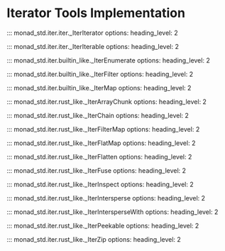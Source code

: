 # Iterator Tools Implementation

::: monad_std.iter.iter._IterIterator
    options:
        heading_level: 2

::: monad_std.iter.iter._IterIterable
    options:
        heading_level: 2

::: monad_std.iter.builtin_like._IterEnumerate
    options:
        heading_level: 2

::: monad_std.iter.builtin_like._IterFilter
    options:
        heading_level: 2

::: monad_std.iter.builtin_like._IterMap
    options:
        heading_level: 2

::: monad_std.iter.rust_like._IterArrayChunk
    options:
        heading_level: 2

::: monad_std.iter.rust_like._IterChain
    options:
        heading_level: 2

::: monad_std.iter.rust_like._IterFilterMap
    options:
        heading_level: 2

::: monad_std.iter.rust_like._IterFlatMap
    options:
        heading_level: 2

::: monad_std.iter.rust_like._IterFlatten
    options:
        heading_level: 2

::: monad_std.iter.rust_like._IterFuse
    options:
        heading_level: 2

::: monad_std.iter.rust_like._IterInspect
    options:
        heading_level: 2

::: monad_std.iter.rust_like._IterIntersperse
    options:
        heading_level: 2

::: monad_std.iter.rust_like._IterIntersperseWith
    options:
        heading_level: 2

::: monad_std.iter.rust_like._IterPeekable
    options:
        heading_level: 2

::: monad_std.iter.rust_like._IterZip
    options:
        heading_level: 2
